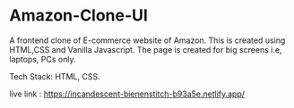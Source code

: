 # Amazon-Clone-UI

A frontend clone of E-commerce website of Amazon. This is created using HTML,CSS and Vanilla Javascript. The page is created for big screens i.e, laptops, PCs only.

Tech Stack: HTML, CSS.

live link : https://incandescent-bienenstitch-b93a5e.netlify.app/
